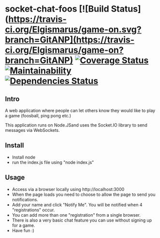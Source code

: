 # socket-chat-foos [![Build Status](https://travis-ci.org/Elgismarus/game-on.svg?branch=GitANP](https://travis-ci.org/Elgismarus/game-on?branch=GitANP) [![Coverage Status](https://coveralls.io/repos/github/Elgismarus/game-on/badge.svg?branch=GitANP)](https://coveralls.io/github/Elgismarus/game-on?branch=GitANP) [![Maintainability](https://api.codeclimate.com/v1/badges/20fa6c7180787dd18471/maintainability)](https://codeclimate.com/github/Elgismarus/game-on/maintainability) [![Dependencies Status](https://david-dm.org/Elgismarus/game-on/status.svg)](https://david-dm.org/Elgismarus/game-on)


## Intro
A web application where people can let others know they would like to play a game (foosball, ping pong etc.)


This application runs on Node.JSand uses the Socket.IO library to send messages via WebSockets. 


## Install
- Install node
- run the index.js file using "node index.js"


## Usage
- Access via a browser locally using http://localhost:3000
- When the page loads you need to choose to allow the page to send you notifications.
- Add your name and click "Notify Me". You will be notified when 4 "registrations" occur. 
- You can add more than one "registration" from a single browser.
- There is also a very basic chat feature you can use without signing up for a game.
- Have fun :)
